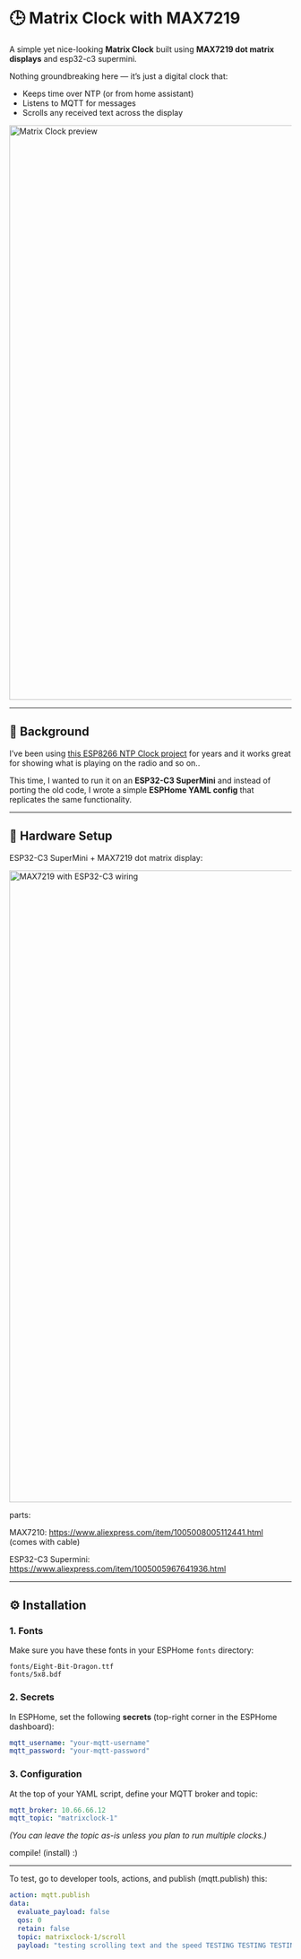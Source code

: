 
# 🕒 Matrix Clock with MAX7219

A simple yet nice-looking **Matrix Clock** built using **MAX7219 dot matrix displays** and esp32-c3 supermini.

Nothing groundbreaking here — it’s just a digital clock that:

* Keeps time over NTP (or from home assistant)
* Listens to MQTT for messages
* Scrolls any received text across the display


<img width="1024" height="1024" alt="Matrix Clock preview" src="https://github.com/user-attachments/assets/81570a0f-60f7-4607-b54b-495173f3b5ba" />

---

## 📖 Background

I’ve been using [this ESP8266 NTP Clock project](https://github.com/JXGA/ESP8266-NTP-Clock) for years and it works great for showing what is playing on the radio and so on..

This time, I wanted to run it on an **ESP32-C3 SuperMini** and instead of porting the old code, I wrote a simple **ESPHome YAML config** that replicates the same functionality.

---

## 🔧 Hardware Setup

ESP32-C3 SuperMini + MAX7219 dot matrix display:

<img width="1375" height="1126" alt="MAX7219 with ESP32-C3 wiring" src="https://github.com/user-attachments/assets/793786bd-a283-41f0-a64a-3bc666f463f3" />

parts:

MAX7210: https://www.aliexpress.com/item/1005008005112441.html (comes with cable)

ESP32-C3 Supermini: https://www.aliexpress.com/item/1005005967641936.html

---

## ⚙️ Installation

### 1. Fonts

Make sure you have these fonts in your ESPHome `fonts` directory:

```
fonts/Eight-Bit-Dragon.ttf
fonts/5x8.bdf
```

### 2. Secrets

In ESPHome, set the following **secrets** (top-right corner in the ESPHome dashboard):

```yaml
mqtt_username: "your-mqtt-username"
mqtt_password: "your-mqtt-password"
```

### 3. Configuration

At the top of your YAML script, define your MQTT broker and topic:

```yaml
mqtt_broker: 10.66.66.12
mqtt_topic: "matrixclock-1"
```

*(You can leave the topic as-is unless you plan to run multiple clocks.)*

compile! (install) :)

---

To test, go to developer tools, actions, and publish (mqtt.publish) this:

```yaml
action: mqtt.publish
data:
  evaluate_payload: false
  qos: 0
  retain: false
  topic: matrixclock-1/scroll
  payload: "testing scrolling text and the speed TESTING TESTING TESTING "
```
